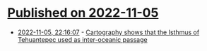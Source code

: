 # [Published on 2022-11-05](index.md)

* [2022-11-05, 22:16:07](https://news.ycombinator.com/item?id=33486478) - [Cartography shows that the Isthmus of Tehuantepec used as inter-oceanic passage](https://phys.org/news/2022-10-cartography-isthmus-tehuantepec-inter-oceanic-passage.html)
